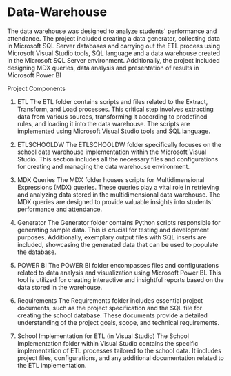 # Data-Warehouse
The data warehouse was designed to analyze students' performance and attendance. The project included creating a data generator, collecting data in Microsoft SQL Server databases and carrying out the ETL process using Microsoft Visual Studio tools, SQL language and a data warehouse created in the Microsoft SQL Server environment. Additionally, the project included designing MDX queries, data analysis and presentation of results in Microsoft Power BI

Project Components
1. ETL
The ETL folder contains scripts and files related to the Extract, Transform, and Load processes. This critical step involves extracting data from various sources, transforming it according to predefined rules, and loading it into the data warehouse. The scripts are implemented using Microsoft Visual Studio tools and SQL language.

3. ETLSCHOOLDW
The ETLSCHOOLDW folder specifically focuses on the school data warehouse implementation within the Microsoft Visual Studio. This section includes all the necessary files and configurations for creating and managing the data warehouse environment.

5. MDX Queries
The MDX folder houses scripts for Multidimensional Expressions (MDX) queries. These queries play a vital role in retrieving and analyzing data stored in the multidimensional data warehouse. The MDX queries are designed to provide valuable insights into students' performance and attendance.

7. Generator
The Generator folder contains Python scripts responsible for generating sample data. This is crucial for testing and development purposes. Additionally, exemplary output files with SQL inserts are included, showcasing the generated data that can be used to populate the database.

9. POWER BI
The POWER BI folder encompasses files and configurations related to data analysis and visualization using Microsoft Power BI. This tool is utilized for creating interactive and insightful reports based on the data stored in the warehouse.

11. Requirements
The Requirements folder includes essential project documents, such as the project specification and the SQL file for creating the school database. These documents provide a detailed understanding of the project goals, scope, and technical requirements.

13. School Implementation for ETL (in Visual Studio)
The School Implementation folder within Visual Studio contains the specific implementation of ETL processes tailored to the school data. It includes project files, configurations, and any additional documentation related to the ETL implementation.
